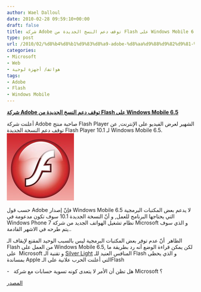 ```yaml
---
author: Wael Dalloul
date: 2010-02-28 09:59:10+00:00
draft: false
title: شركة Adobe توقف دعم النسخ الجديدة من Flash على Windows Mobile 6.5
type: post
url: /2010/02/%d8%b4%d8%b1%d9%83%d8%a9-adobe-%d8%aa%d9%88%d9%82%d9%81-%d8%af%d8%b9%d9%85-%d8%a7%d9%84%d9%86%d8%b3%d8%ae-%d8%a7%d9%84%d8%ac%d8%af%d9%8a%d8%af%d8%a9-%d9%85%d9%86-flash-%d8%b9%d9%84%d9%89-windows-mobil/
categories:
- Microsoft
- Web
- هواتف/ أجهزة لوحية
tags:
- Adobe
- Flash
- Windows Mobile
---
```


[**شركة Adobe توقف دعم النسخ الجديدة من Flash على Windows Mobile 6.5**](https://www.it-scoop.com/2010/02/%d8%b4%d8%b1%d9%83%d8%a9-adobe-%d8%aa%d9%88%d9%82%d9%81-%d8%af%d8%b9%d9%85-%d8%a7%d9%84%d9%86%d8%b3%d8%ae-%d8%a7%d9%84%d8%ac%d8%af%d9%8a%d8%af%d8%a9-%d9%85%d9%86-flash-%d8%b9%d9%84%d9%89-windows-mobil/)


أعلنت شركة Adobe صاحبة منتج Flash Player الشهير لعرض الفيديو على الإنترنت, عن توقف دعم النسخة الجديدة Flash Player 10.1 لـ Windows Mobile 6.5.
[![](flash.jpeg)
](https://www.it-scoop.com/2010/02/%d8%b4%d8%b1%d9%83%d8%a9-adobe-%d8%aa%d9%88%d9%82%d9%81-%d8%af%d8%b9%d9%85-%d8%a7%d9%84%d9%86%d8%b3%d8%ae-%d8%a7%d9%84%d8%ac%d8%af%d9%8a%d8%af%d8%a9-%d9%85%d9%86-flash-%d8%b9%d9%84%d9%89-windows-mobil/)

حسب قول Adobe فإنّ إصدار Windows Mobile 6.5 لا يدعم بعض المكتبات البرمجية التي يحتاجها البرنامج للعمل, و أنّ النسخة الجديدة 10.1 سوف تكون مدعومة في Windows Phone 7 نظام تشغيل الهواتف الجديد من شركة Microsoft و الذي سوف يتم طرحه في الاشهر القادمة..

الظاهر  أنّ عدم توفر بعض المكتبات البرمجية ليس بالسبب الوحيد المقنع لإيقاف الـ Flash من العمل على Windows Mobile 6.5, لكن يمكن قراءة الوضع أنه رد بطريقة ما على  Microsoft و تقنية الـ [Silver Light](http://silverlight.net/) المنافس العنيد للـ Flash و الذي يحظى بمساندة Apple التي أعلنت الحرب علانية على الـFlash

-   هل تظن أن الأمر لا يتعدى كونه تسوية حسابات مع شركة Microsoft ؟

[المصدر](http://www.intomobile.com/2010/02/25/adobe-kills-flash-player-10-1-for-windows-mobile-6-5-smitten-with-windows-phone-7-series.html)
